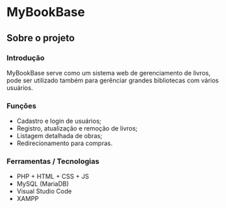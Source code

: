 <h1>MyBookBase</h1>
<h2>Sobre o projeto</h2>
<h3>Introdução</h3>
<p>MyBookBase serve como um sistema web de gerenciamento de livros, pode ser utilizado também para gerênciar grandes bibliotecas com vários usuários.</p>
<h3>Funções</h3>
<ul>
   <li>Cadastro e login de usuários;</li>
   <li>Registro, atualização e remoção de livros;</li>
   <li>Listagem detalhada de obras;</li>
   <li>Redirecionamento para compras.</li>
</ul>
<h3>Ferramentas / Tecnologias</h3>
<ul>
   <li>PHP + HTML + CSS + JS</li>
   <li>MySQL (MariaDB)</li>
   <li>Visual Studio Code</li>
   <li>XAMPP</li>
</ul>
